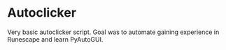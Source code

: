 # Autoclicker
Very basic autoclicker script. Goal was to automate gaining experience in Runescape and learn PyAutoGUI.
